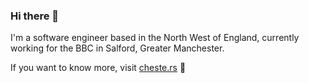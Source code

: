 ### Hi there 👋

I'm a software engineer based in the North West of England, currently working
for the BBC in Salford, Greater Manchester.

If you want to know more, visit [cheste.rs](https://cheste.rs) 🙂
